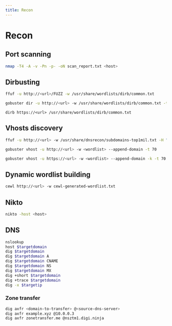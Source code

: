 ```yaml
---
title: Recon
---
```


# Recon

## Port scanning
```bash
nmap -T4 -A -v -Pn -p- -oN scan_report.txt <host>
```

## Dirbusting
```bash
ffuf -u http://<url>/FUZZ -w /usr/share/wordlists/dirb/common.txt
```
```bash
gobuster dir -u http://<url> -w /usr/share/wordlists/dirb/common.txt -t 70
```
```shell
dirb https://<url> /usr/share/wordlists/dirb/common.txt
```

## Vhosts discovery
```bash
ffuf -u http://<url> -w /usr/share/dnsrecon/subdomains-top1mil.txt -H "Host: FUZZ.<domain>.com" -fc 301
```
```bash
gobuster vhost -u http://<url> -w <wordlist> --append-domain -t 70
```
```bash
gobuster vhost -u https://<url> -w <wordlist> --append-domain -k -t 70
```

## Dynamic wordlist building
```bash
cewl http://<url> -w cewl-generated-wordlist.txt
```

## Nikto
```bash
nikto -host <host>
```

## DNS

```bash
nslookup
host $targetdomain
dig $targetdomain
dig $targetdomain A
dig $targetdomain CNAME
dig $targetdomain NS
dig $targetdomain MX
dig +short $targetdomain
dig +trace $targetdomain
dig -x $targetip
```

### Zone transfer

```bash
dig axfr <domain-to-transfer> @<source-dns-server>
dig axfr example.xyz @10.0.0.3
dig axfr zonetransfer.me @nsztm1.digi.ninja
```

